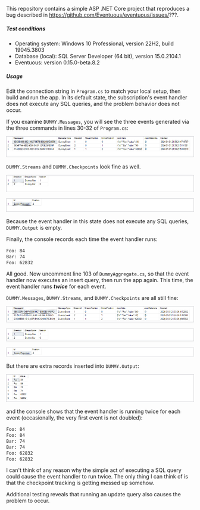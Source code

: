 This repository contains a simple ASP .NET Core project that reproduces a bug 
described in https://github.com/Eventuous/eventuous/issues/???.

##### Test conditions
* Operating system: Windows 10 Professional, version 22H2, build 19045.3803
* Database (local): SQL Server Developer (64 bit), version 15.0.2104.1
* Eventuous: version 0.15.0-beta.8.2

##### Usage
Edit the connection string in `Program.cs` to match your local setup, then 
build and run the app. In its default state, the subscription's event handler
does not execute any SQL queries, and the problem behavior does not occur.

If you examine `DUMMY.Messages`, you will see the three events generated via 
the three commands in lines 30-32 of `Program.cs`:

![messages-good](./img/messages-good.png)

`DUMMY.Streams` and `DUMMY.Checkpoints` look fine as well.

![messages-good](./img/streams-good.png)


![messages-good](./img/checkpoints-good.png)


Because the event handler in this state does not execute any SQL queries, 
`DUMMY.Output` is empty.

Finally, the console records each time the event handler runs:

```
Foo: 84
Bar: 74
Foo: 62832
```

All good. Now uncomment line 103 of `DummyAggregate.cs`, so that the event 
handler now executes an insert query, then run the app again. This time, the
event handler runs ***twice*** for each event.

`DUMMY.Messages`, `DUMMY.Streams`, and `DUMMY.Checkpoints` are all still fine:

![messages-good](./img/messages-bad.png)

![messages-good](./img/streams-bad.png)

![messages-good](./img/checkpoints-bad.png)

But there are extra records inserted into `DUMMY.Output`:

![messages-good](./img/output-bad.png)

and the console shows that the event handler is running twice for each event 
(occasionally, the very first event is not doubled):

```
Foo: 84
Foo: 84
Bar: 74
Bar: 74
Foo: 62832
Foo: 62832
```

I can't think of any reason why the simple act of executing a SQL query could
cause the event handler to run twice. The only thing I can think of is that 
the checkpoint tracking is getting messed up somehow.

Additional testing reveals that running an update query also causes the 
problem to occur.
